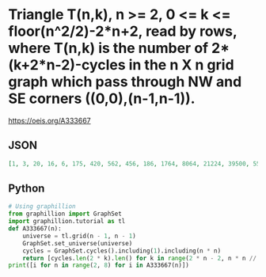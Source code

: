 # Triangle T\(n,k\), n \>\= 2, 0 <\= k <\= floor\(n^2/2\)\-2\*n\+2, read by rows, where T\(n,k\) is the number of 2\*\(k\+2\*n\-2\)\-cycles in the n X n grid graph which pass through NW and SE corners \(\(0,0\),\(n\-1,n\-1\)\)\.
https://oeis.org/A333667
## JSON
```JSON
[1, 3, 20, 16, 6, 175, 420, 562, 456, 186, 1764, 8064, 21224, 39500, 55376, 57248, 37586, 10260, 1072, 19404, 138600, 569768, 1717152, 4151965, 8371428, 14126846, 19364732, 20241450, 14759356, 6998166, 1927724, 230440]
```
## Python
```Python
# Using graphillion
from graphillion import GraphSet
import graphillion.tutorial as tl
def A333667(n):
    universe = tl.grid(n - 1, n - 1)
    GraphSet.set_universe(universe)
    cycles = GraphSet.cycles().including(1).including(n * n)
    return [cycles.len(2 * k).len() for k in range(2 * n - 2, n * n // 2 + 1)]
print([i for n in range(2, 8) for i in A333667(n)])
```
